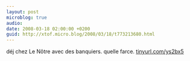 ```yaml
---
layout: post
microblog: true
audio: 
date: 2008-03-18 02:00:00 +0200
guid: http://xtof.micro.blog/2008/03/18/t773213680.html
---
```

déj chez Le Nôtre avec des banquiers. quelle farce. [tinyurl.com/ys2bx5](http://tinyurl.com/ys2bx5)
